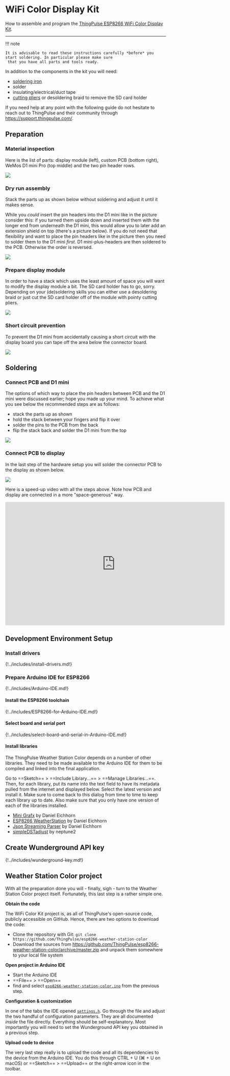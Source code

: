 # WiFi Color Display Kit

How to assemble and program the [ThingPulse ESP8266 WiFi Color Display Kit](https://thingpulse.com/product/esp8266-wifi-color-display-kit-2-4/). 

---

!!! note

    It is advisable to read these instructions carefully *before* you start soldering. In particular please make sure
     that you have all parts and tools ready.

In addition to the components in the kit you will need:

- [soldering iron](https://thingpulse.com/go/soldering-iron/)
- solder
- insulating/electrical/duct tape
- [cutting pliers](https://thingpulse.com/go/cutting-pliers/) or desoldering braid to remove the SD card holder

If you need help at any point with the following guide do not hesitate to reach out to ThingPulse and their community
 through https://support.thingpulse.com/.

## Preparation

### Material inspection
Here is the list of parts: display module (left), custom PCB (bottom right), WeMos D1 mini Pro (top middle) and the 
two pin header rows.

![](../img/guides/wifi-color-display-kit/1-components.jpg)

### Dry run assembly
Stack the parts up as shown below without soldering and adjust it until it makes sense.

While you *could* insert the pin headers into the D1 mini like in the picture consider this: if you turned them 
upside down and inserted them with the longer end from underneath the D1 mini, this would allow you to later add an 
extension shield on top (there's a picture below). If you do not need that flexibility and want to place the pin 
headers like in the picture then you need to solder them to the D1 mini *first*. D1 mini-plus-headers are then 
soldered to the PCB. Otherwise the order is reversed.

![](../img/guides/wifi-color-display-kit/2-dry-run-stack.jpg)

### Prepare display module

In order to have a stack which uses the least amount of space you will want to modify the display module a bit. The 
SD card holder has to go, sorry. Depending on your (de)soldering skills you can either use a desoldering braid or 
just cut the SD card holder off of the module with pointy cutting pliers.

![](../img/guides/wifi-color-display-kit/3-cut-off-sd-card-slot.jpg)

### Short circuit prevention

To prevent the D1 mini from accidentally causing a short circuit with the display board you can tape off the area 
below the connector board.

![](../img/guides/wifi-color-display-kit/4-protect-with-tape.jpg)

## Soldering

### Connect PCB and D1 mini

The options of which way to place the pin headers between PCB and the D1 mini were discussed earlier; hope you made 
up your mind. To achieve what you see below the recommended steps are as follows:

- stack the parts up as shown
- hold the stack between your fingers and flip it over
- solder the pins to the PCB from the back
- flip the stack back and solder the D1 mini from the top

![](../img/guides/wifi-color-display-kit/5-WeMos-D1-mini-on-PCB.jpg)

### Connect PCB to display

In the last step of the hardware setup you will solder the connector PCB to the display as shown below.

![](../img/guides/wifi-color-display-kit/6-solder-connector-PCB-to-display-PCB.jpg)

Here is a speed-up video with all the steps above. Note how PCB and display are connected in a more "space-generous" 
way.

<iframe width="688" height="387" src="https://www.youtube.com/embed/7fbGS4MjoMk?rel=0" frameborder="0" 
allow="autoplay; encrypted-media" allowfullscreen></iframe>

## Development Environment Setup

### Install drivers
{!../includes/install-drivers.md!}

### Prepare Arduino IDE for ESP8266
{!../includes/Arduino-IDE.md!}

#### Install the ESP8266 toolchain
{!../includes/ESP8266-for-Arduino-IDE.md!}

#### Select board and serial port
{!../includes/select-board-and-serial-in-Arduino-IDE.md!}

#### Install libraries

The ThingPulse Weather Station Color depends on a number of other libraries. They need to be made available to the 
Arduino IDE for them to be compiled and linked into the final application.

Go to ==Sketch== > ==Include Library...== > ==Manage Libraries...==. Then, for each library, put its name into the 
text field to have its metadata pulled from the internet and displayed below. Select the latest version and install 
it. Make sure to come back to this dialog from time to time to keep each library up to date. Also make sure that you 
only have one version of each of the libraries installed.

- [Mini Grafx](https://github.com/ThingPulse/minigrafx) by Daniel Eichhorn
- [ESP8266 WeatherStation](https://github.com/ThingPulse/esp8266-weather-station) by Daniel Eichhorn
- [Json Streaming Parser](https://github.com/squix78/json-streaming-parser) by Daniel Eichhorn
- [simpleDSTadjust](https://github.com/neptune2/simpleDSTadjust) by neptune2

## Create Wunderground API key

{!../includes/wunderground-key.md!}

## Weather Station Color project

With all the preparation done you will - finally, sigh - turn to the Weather Station Color project itself. 
Fortunately, this last step is a rather simple one.

**Obtain the code**

The WiFi Color Kit project is, as all of ThingPulse's open-source code, publicly accessible on GitHub. Hence, there 
are two options to download the code:

- Clone the repository with Git: `git clone https://github.com/ThingPulse/esp8266-weather-station-color` 
- Download the sources from https://github.com/ThingPulse/esp8266-weather-station-color/archive/master.zip and unpack
 them somewhere to your local file system 

**Open project in Arduino IDE**

- Start the Arduino IDE
- ==File== > ==Open==
- find and select [`esp8266-weather-station-color.ino`](https://github.com/ThingPulse/esp8266-weather-station-color/blob/master/esp8266-weather-station-color.ino) 
from the previous step.

**Configuration & customization**

In one of the tabs the IDE opened [`settings.h`](https://github.com/ThingPulse/esp8266-weather-station-color/blob/master/settings.h).
Go through the file and adjust the two handful of configuration parameters. They are all documented _inside_ the file 
directly. Everything should be self-explanatory. Most importantly you will need to set the Wunderground API key you 
obtained in a previous step.

**Upload code to device**

The very last step really is to upload the code and all its dependencies to the device from the Arduino IDE. You do 
this through CTRL + U (⌘ + U on macOS) or ==Sketch== > ==Upload== or the right-arrow icon in the toolbar.
